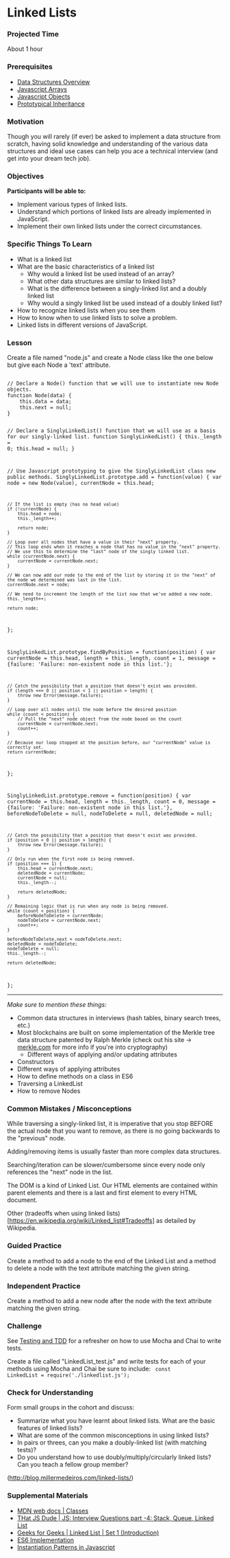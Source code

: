 # Linked Lists

### Projected Time
About 1 hour

### Prerequisites

 - [Data Structures Overview](/data-structures/intro-to-data-structures.md)
 - [Javascript Arrays](/javascript/javascript-2.md)
 - [Javascript Objects](/javascript/javascript-7-oop.md)
 - [Prototypical Inheritance](https://developer.mozilla.org/en-US/docs/Web/JavaScript/Inheritance_and_the_prototype_chain)

### Motivation
Though you will rarely (if ever) be asked to implement a data structure from scratch, having solid knowledge and understanding of the various data structures and ideal use cases can help you ace a technical interview (and get into your dream tech job).

### Objectives
**Participants will be able to:**
- Implement various types of linked lists. 
- Understand which portions of linked lists are already implemented in JavaScript.
- Implement their own linked lists under the correct circumstances.

### Specific Things To Learn
- What is a linked list
- What are the basic characteristics of a linked list
  - Why would a linked list be used instead of an array?
  - What other data structures are similar to linked lists?
  - What is the difference between a singly-linked list and a doubly linked list
  - Why would a singly linked list be used instead of a doubly linked list?
- How to recognize linked lists when you see them
- How to know when to use linked lists to solve a problem.
- Linked lists in different versions of JavaScript.



### Lesson

Create a file named "node.js" and create a Node class like the one below but give each Node a 'text' attribute.

<code>
// Declare a Node() function that we will use to instantiate new Node objects.
function Node(data) {
    this.data = data;
    this.next = null;
}

// Declare a SinglyLinkedList() function that we will use as a basis for our singly-linked list.
function SinglyLinkedList() {
    this._length = 0;
    this.head = null;
}

// Use Javascript prototyping to give the SinglyLinkedList class new public methods.
SinglyLinkedList.prototype.add = function(value) {
    var node = new Node(value),
        currentNode = this.head;
 
    // If the list is empty (has no head value)
    if (!currentNode) {
        this.head = node;
        this._length++;
 
        return node;
    }
 
    // Loop over all nodes that have a value in their "next" property.
    // This loop ends when it reaches a node that has no value in the "next" property.
    // We use this to determine the "last" node of the singly linked list.
    while (currentNode.next) {
        currentNode = currentNode.next;
    }
 
    // We can now add our node to the end of the list by storing it in the "next" of the node we determined was last in the list.
    currentNode.next = node;
 
    // We need to increment the length of the list now that we've added a new node.
    this._length++;
     
    return node;
};
 
SinglyLinkedList.prototype.findByPosition = function(position) {
    var currentNode = this.head,
        length = this._length,
        count = 1,
        message = {failure: 'Failure: non-existent node in this list.'};
 
    // Catch the possibility that a position that doesn't exist was provided.
    if (length === 0 || position < 1 || position > length) {
        throw new Error(message.failure);
    }
 
    // Loop over all nodes until the node before the desired position
    while (count < position) {
        // Pull the "next" node object from the node based on the count 
        currentNode = currentNode.next;
        count++;
    }
 
    // Because our loop stopped at the position before, our "currentNode" value is correctly set.
    return currentNode;
};
 
SinglyLinkedList.prototype.remove = function(position) {
    var currentNode = this.head,
        length = this._length,
        count = 0,
        message = {failure: 'Failure: non-existent node in this list.'},
        beforeNodeToDelete = null,
        nodeToDelete = null,
        deletedNode = null;
 
    // Catch the possibility that a position that doesn't exist was provided.
    if (position < 0 || position > length) {
        throw new Error(message.failure);
    }
 
    // Only run when the first node is being removed.
    if (position === 1) {
        this.head = currentNode.next;
        deletedNode = currentNode;
        currentNode = null;
        this._length--;
         
        return deletedNode;
    }
 
    // Remaining logic that is run when any node is being removed.
    while (count < position) {
        beforeNodeToDelete = currentNode;
        nodeToDelete = currentNode.next;
        count++;
    }
 
    beforeNodeToDelete.next = nodeToDelete.next;
    deletedNode = nodeToDelete;
    nodeToDelete = null;
    this._length--;
 
    return deletedNode;
};
</code>

___

*Make sure to mention these things:*
- Common data structures in interviews (hash tables, binary search trees, etc.)
- Most blockchains are built on some implementation of the Merkle tree data structure patented by Ralph Merkle (check out his site -> [merkle.com](http://merkle.com/) for more info if you're into cryptography)
  - Different ways of applying and/or updating attributes 
- Constructors
- Different ways of applying attributes
- How to define methods on a class in ES6
- Traversing a LinkedList
- How to remove Nodes

### Common Mistakes / Misconceptions

While traversing a singly-linked list, it is imperative that you stop BEFORE the actual node that you want to remove, as there is no going backwards to the "previous" node.

Adding/removing items is usually faster than more complex data structures.

Searching/iteration can be slower/cumbersome since every node only references the "next" node in the list.

The DOM is a kind of Linked List. Our HTML elements are contained within parent elements and there is a last and first element to every HTML document.

Other (tradeoffs when using linked lists)[https://en.wikipedia.org/wiki/Linked_list#Tradeoffs] as detailed by Wikipedia.


### Guided Practice

Create a method to add a node to the end of the Linked List and a method to delete a node with the text attribute matching the given string.

### Independent Practice

Create a method to add a new node after the node with the text attribute matching the given string.

### Challenge

See [Testing and TDD](https://github.com/Techtonica/curriculum/blob/master/testing-and-tdd/testing-and-tdd.md) for a refresher on how to use Mocha and Chai to write tests.

Create a file called "LinkedList_test.js" and write tests for each of your methods using Mocha and Chai be sure to include:
<code>
  const LinkedList = require('./linkedlist.js');
</code>

### Check for Understanding

Form small groups in the cohort and discuss:
- Summarize what you have learnt about linked lists. What are the basic features of linked lists?
- What are some of the common misconceptions in using linked lists?
- In pairs or threes, can you make a doubly-linked list (with matching tests)?
- Do you understand how to use doubly/multiply/circularly linked lists? Can you teach a fellow group member?

(http://blog.millermedeiros.com/linked-lists/)

### Supplemental Materials
- [MDN web docs | Classes](https://developer.mozilla.org/en-US/docs/Web/JavaScript/Reference/Classes)
- [THat JS Dude | JS: Interview Questions part -4: Stack, Queue, Linked List](https://www.thatjsdude.com/interview/linkedList.html#singlyLinkedList)
- [Geeks for Geeks | Linked List | Set 1 (Introduction)](https://www.geeksforgeeks.org/linked-list-set-1-introduction/)
- [ES6 Implementation](https://gist.github.com/klugjo/a9e9ef98fe879bc2b19b5a2e5947204c)
- [Instantiation Patterns in Javascript](https://medium.com/dailyjs/instantiation-patterns-in-javascript-8fdcf69e8f9b)
